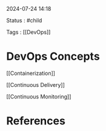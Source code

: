 
2024-07-24 14:18

Status : #child 

Tags : [[DevOps]]

# DevOps Concepts

[[Containerization]]

[[Continuous Delivery]]

[[Continuous Monitoring]]

# References